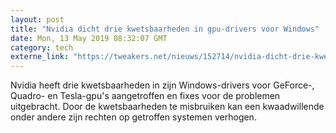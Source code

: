 ```yaml
---
layout: post
title: "Nvidia dicht drie kwetsbaarheden in gpu-drivers voor Windows"
date: Mon, 13 May 2019 08:32:07 GMT
category: tech
externe_link: "https://tweakers.net/nieuws/152714/nvidia-dicht-drie-kwetsbaarheden-in-gpu-drivers-voor-windows.html"
---
```


Nvidia heeft drie kwetsbaarheden in zijn Windows-drivers voor GeForce-, Quadro- en Tesla-gpu's aangetroffen en fixes voor de problemen uitgebracht. Door de kwetsbaarheden te misbruiken kan een kwaadwillende onder andere zijn rechten op getroffen systemen verhogen.<img src="http://feeds.feedburner.com/~r/tweakers/mixed/~4/rCbGOjTOUWU" height="1" width="1" alt=""/>
